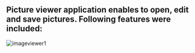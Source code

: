 Picture viewer application enables to open, edit and save pictures. Following features were included:</br>
-


![imageviewer1](https://user-images.githubusercontent.com/34214903/38783856-a436236a-4108-11e8-820e-6ef11fde5b33.jpg)
